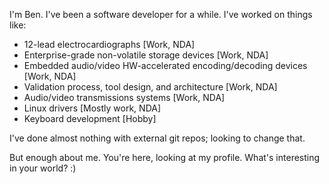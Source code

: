 I'm Ben.  I've been a software developer for a while.  I've worked on things like:
- 12-lead electrocardiographs [Work, NDA]
- Enterprise-grade non-volatile storage devices [Work, NDA]
- Embedded audio/video HW-accelerated encoding/decoding devices [Work, NDA]
- Validation process, tool design, and architecture [Work, NDA]
- Audio/video transmissions systems [Work, NDA]
- Linux drivers [Mostly work, NDA]
- Keyboard development [Hobby]

I've done almost nothing with external git repos; looking to change that.

But enough about me.  You're here, looking at my profile.  What's interesting in your world?  :)

<!---
curiously-b2/curiously-b2 is a ✨ special ✨ repository because its `README.md` (this file) appears on your GitHub profile.
You can click the Preview link to take a look at your changes.
--->
